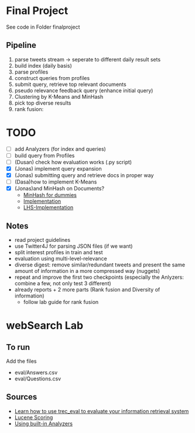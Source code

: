 # Final Project

See code in Folder finalproject

## Pipeline

1. parse tweets stream -> seperate to different daily result sets
2. build index (daily basis)
3. parse profiles
4. construct queries from profiles
5. submit query, retrieve top relevant documents
6. pseudo relevance feedback query (enhance initial query)
7. Clustering by K-Means and MinHash
8. pick top diverse results
9. rank fusion: 

# TODO

- [ ] add Analyzers (for index and queries)
- [ ] build query from Profiles
- [ ] (Dusan) check how evaluation works (.py script)
- [x] (Jonas) implement query expansion
- [x] (Jonas) submitting query and retrieve docs in proper way
- [ ] (Dasa)how to implement K-Means
- [x] (Jonas)and MinHash on Documents?
    - [MinHash for dummies](http://matthewcasperson.blogspot.pt/2013/11/minhash-for-dummies.html)
    - [Implementation](http://www.sanfoundry.com/java-program-implement-min-hash/)
    - [LHS-Implementation](https://github.com/tdebatty/java-LSH)

## Notes

 - read project guidelines
 - use Twitter4J for parsing JSON files (if we want)
 - split interest profiles in train and test
 - evaluation using multi-level-relevance
 - diverse digest: remove similar/redundant tweets and present the same amount of information in a more compressed way (nuggets)
 - repeat and improve the first two checkpoints (especially the Anlyzers: combine a few, not only test  3 different)
 - already reports + 2 more parts (Rank fusion and Diversity of information)
      - follow lab guide for rank fusion

# webSearch Lab

## To run
Add the files
 - eval/Answers.csv
 - eval/Questions.csv

## Sources
 - [Learn how to use trec_eval to evaluate your information retrieval system](http://www.rafaelglater.com/en/post/learn-how-to-use-trec_eval-to-evaluate-your-information-retrieval-system)
 - [Lucene Scoring](http://www.lucenetutorial.com/advanced-topics/scoring.html)
 - [Using built-in Analyzers](http://javabeat.net/using-the-built-in-analyzers-in-lucene/)



